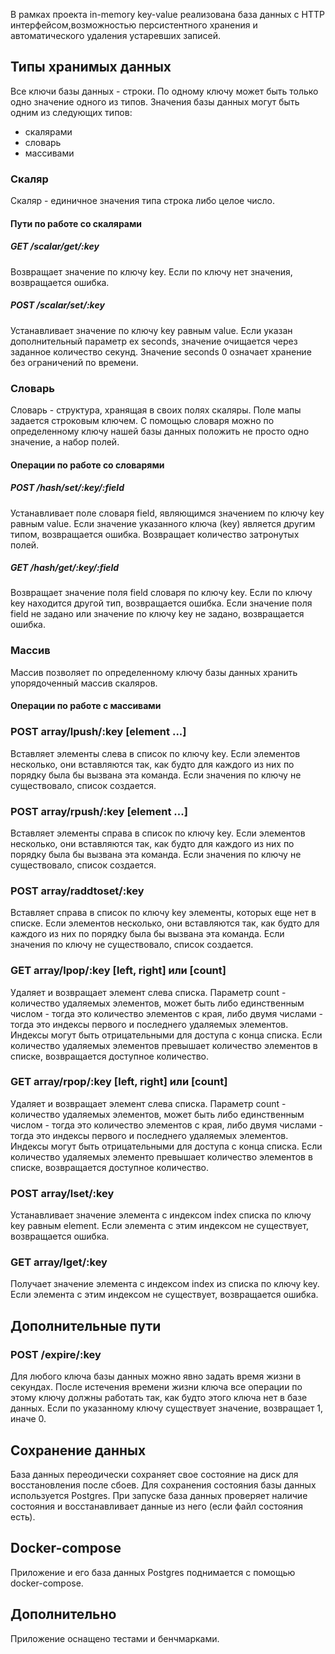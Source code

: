 В рамках проекта in-memory key-value реализована база данных с HTTP интерфейсом,возможностью персистентного хранения и автоматического удаления устаревших записей.

## Типы хранимых данных

Все ключи базы данных - строки. По одному ключу может быть только одно значение одного из типов.
Значения базы данных могут быть одним из следующих типов:

- скалярами
- словарь
- массивами

### Скаляр

Скаляр - единичное значения типа строка либо целое число.

#### Пути по работе со скалярами

##### GET /scalar/get/:key

Возвращает значение по ключу key. Если по ключу нет значения, возвращается ошибка.

##### POST /scalar/set/:key

Устанавливает значение по ключу key равным value. Если указан дополнительный параметр ex seconds, значение очищается через заданное количество секунд. Значение seconds 0 означает хранение без ограничений по времени.

### Словарь

Словарь - структура, хранящая в своих полях скаляры. Поле мапы задается строковым ключем. С помощью словаря можно по определенному ключу нашей базы данных положить не просто одно значение, а набор полей.

#### Операции по работе со словарями

##### POST /hash/set/:key/:field 

Устанавливает поле словаря field, являющимся значением по ключу key равным value. Если значение указанного ключа (key) является другим типом, возвращается ошибка. Возвращает количество затронутых полей.

##### GET /hash/get/:key/:field

Возвращает значение поля field словаря по ключу key. Если по ключу key находится другой тип, возвращается ошибка. Если значение поля field не задано или значение по ключу key не задано, возвращается ошибка.

### Массив

Массив позволяет по определенному ключу базы данных хранить упорядоченный массив скаляров.

#### Операции по работе с массивами

### POST array/lpush/:key [element ...]

Вставляет элементы слева в список по ключу key. Если элементов несколько, они вставляются так, как будто для каждого из них по порядку была бы вызвана эта команда. Если значения по ключу не существовало, список создается.

### POST array/rpush/:key [element ...]

Вставляет элементы справа в список по ключу key. Если элементов несколько, они вставляются так, как будто для каждого из них по порядку была бы вызвана эта команда. Если значения по ключу не существовало, список создается.

### POST array/raddtoset/:key

Вставляет справа в список по ключу key элементы, которых еще нет в списке. Если элементов несколько, они вставляются так, как будто для каждого из них по порядку была бы вызвана эта команда. Если значения по ключу не существовало, список создается.

### GET array/lpop/:key [left, right] или [count]

Удаляет и возвращает элемент слева списка. Параметр count - количество удаляемых элементов, может быть либо единственным числом - тогда это количество элементов с края, либо двумя числами - тогда это индексы первого и последнего удаляемых элементов. Индексы могут быть отрицательными для доступа с конца списка. Если количество удаляемых элементов превышает количество элементов в списке, возвращается доступное количество.

### GET array/rpop/:key [left, right] или [count]

Удаляет и возвращает элемент слева списка. Параметр count - количество удаляемых элементов, может быть либо единственным числом - тогда это количество элементов с края, либо двумя числами - тогда это индексы первого и последнего удаляемых элементов. Индексы могут быть отрицательными для доступа с конца списка. Если количество удаляемых элементо превышает количество элементов в списке, возвращается доступное количество.

### POST array/lset/:key

Устанавливает значение элемента с индексом index списка по ключу key равным element. Если элемента с этим индексом не существует, возвращается ошибка.

### GET array/lget/:key

Получает значение элемента с индексом index из списка по ключу key. Если элемента с этим индексом не существует, возвращается ошибка.

## Дополнительные пути

### POST /expire/:key

Для любого ключа базы данных можно явно задать время жизни в секундах. После истечения времени жизни ключа все операции по этому ключу должны работать так, как будто этого ключа нет в базе данных. Если по указанному ключу существует значение, возвращает 1, иначе 0.

## Сохранение данных

База данных переодически сохраняет свое состояние на диск для восстановления после сбоев. Для сохранения состояния базы данных используется Postgres.
При запуске база данных проверяет наличие состояния и восстанавливает данные из него (если файл состояния есть).

## Docker-compose

Приложение и его база данных Postgres поднимается c помощью docker-compose.

## Дополнительно

Приложение оснащено тестами и бенчмарками.